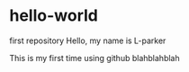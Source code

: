 # hello-world
first repository 
Hello, my name is L-parker 

This is my first time using github 
blahblahblah
